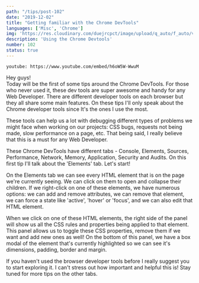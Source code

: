 ```yaml
---
path: "/tips/post-102"
date: "2019-12-02"
title: "Getting familiar with the Chrome DevTools"
languages: ['Misc', 'Chrome']
img: 'https://res.cloudinary.com/duejrcpct/image/upload/q_auto/f_auto/v1587328010/tips/102-1_hxcwyt.png'
description: 'Using the Chrome Devtools'
number: 102
status: true
---
```


`youtube: https://www.youtube.com/embed/h6oW5W-WwuM`

Hey guys!  
Today will be the first of some tips around the Chrome DevTools. For those who never used it, these dev tools are super awesome and handy for any Web Developer. There are different developer tools on each browser but they all share some main features. On these tips I'll only speak about the Chrome developer tools since It's the ones I use the most.

These tools can help us a lot with debugging different types of problems we might face when working on our projects: CSS bugs, requests not being made, slow performance on a page, etc. That being said, I really believe that this is a must for any Web Developer.

These Chrome DevTools have different tabs - Console, Elements, Sources, Performance, Network, Memory, Application, Security and Audits. On this first tip I'll talk about the 'Elements' tab. Let's start!

On the Elements tab we can see every HTML element that is on the page we're currently seeing. We can click on them to open and collapse their children. If we right-click on one of these elements, we have numerous options: we can add and remove attributes, we can remove that element, we can force a state like 'active', 'hover' or 'focus', and we can also edit that HTML element.

When we click on one of these HTML elements, the right side of the panel will show us all the CSS rules and properties being applied to that element. This panel allows us to toggle these CSS properties, remove them if we want and add new ones as well! On the bottom of this panel, we have a box modal of the element that's currently highlighted so we can see it's dimensions, padding, border and margin.

If you haven't used the browser developer tools before I really suggest you to start exploring it. I can't stress out how important and helpful this is! Stay tuned for more tips on the other tabs.